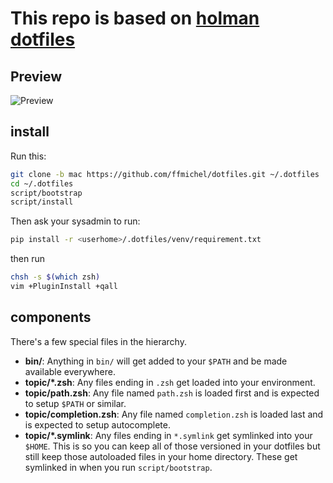 # This repo is based on [holman dotfiles](https://github.com/holman/dotfiles)

## Preview

![Preview](https://github.com/ffmichel/bullet-train-oh-my-zsh-theme/raw/master/img/preview.gif)

## install

Run this:

```sh
git clone -b mac https://github.com/ffmichel/dotfiles.git ~/.dotfiles
cd ~/.dotfiles
script/bootstrap
script/install
```

Then ask your sysadmin to run:

```sh
pip install -r <userhome>/.dotfiles/venv/requirement.txt
```

then run

```sh
chsh -s $(which zsh)
vim +PluginInstall +qall
```

## components

There's a few special files in the hierarchy.

- **bin/**: Anything in `bin/` will get added to your `$PATH` and be made
  available everywhere.
- **topic/\*.zsh**: Any files ending in `.zsh` get loaded into your
  environment.
- **topic/path.zsh**: Any file named `path.zsh` is loaded first and is
  expected to setup `$PATH` or similar.
- **topic/completion.zsh**: Any file named `completion.zsh` is loaded
  last and is expected to setup autocomplete.
- **topic/\*.symlink**: Any files ending in `*.symlink` get symlinked into
  your `$HOME`. This is so you can keep all of those versioned in your dotfiles
  but still keep those autoloaded files in your home directory. These get
  symlinked in when you run `script/bootstrap`.
